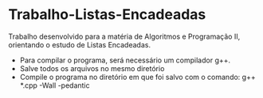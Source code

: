 # Trabalho-Listas-Encadeadas
Trabalho desenvolvido para a matéria de Algoritmos e Programação II, orientando o estudo de Listas Encadeadas.
- Para compilar o programa, será necessário um compilador g++.
- Salve todos os arquivos no mesmo diretório
- Compile o programa no diretório em que foi salvo com o comando: g++ *.cpp -Wall -pedantic 
